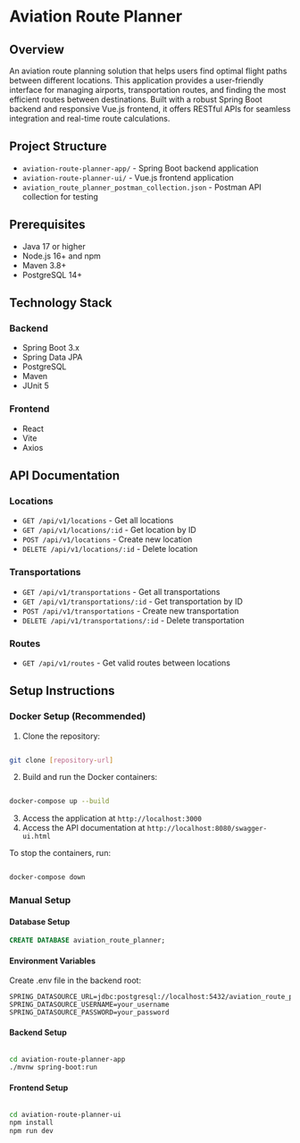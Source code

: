# Aviation Route Planner

## Overview
An aviation route planning solution that helps users find optimal flight paths between different locations. This application provides a user-friendly interface for managing airports, transportation routes, and finding the most efficient routes between destinations. Built with a robust Spring Boot backend and responsive Vue.js frontend, it offers RESTful APIs for seamless integration and real-time route calculations.

## Project Structure
- `aviation-route-planner-app/` - Spring Boot backend application
- `aviation-route-planner-ui/` - Vue.js frontend application
- `aviation_route_planner_postman_collection.json` - Postman API collection for testing

## Prerequisites
- Java 17 or higher
- Node.js 16+ and npm
- Maven 3.8+
- PostgreSQL 14+

## Technology Stack
### Backend
- Spring Boot 3.x
- Spring Data JPA
- PostgreSQL
- Maven
- JUnit 5

### Frontend
- React
- Vite
- Axios

## API Documentation

### Locations
- `GET /api/v1/locations` - Get all locations
- `GET /api/v1/locations/:id` - Get location by ID
- `POST /api/v1/locations` - Create new location
- `DELETE /api/v1/locations/:id` - Delete location

### Transportations
- `GET /api/v1/transportations` - Get all transportations
- `GET /api/v1/transportations/:id` - Get transportation by ID
- `POST /api/v1/transportations` - Create new transportation
- `DELETE /api/v1/transportations/:id` - Delete transportation

### Routes
- `GET /api/v1/routes` - Get valid routes between locations

## Setup Instructions

### Docker Setup (Recommended)
1. Clone the repository:
```bash

git clone [repository-url]
```

2. Build and run the Docker containers:
```bash

docker-compose up --build
```

3. Access the application at `http://localhost:3000`
4. Access the API documentation at `http://localhost:8080/swagger-ui.html`

To stop the containers, run:
```bash

docker-compose down
```

### Manual Setup

#### Database Setup
```sql
CREATE DATABASE aviation_route_planner;
```

#### Environment Variables
Create .env file in the backend root:
```
SPRING_DATASOURCE_URL=jdbc:postgresql://localhost:5432/aviation_route_planner
SPRING_DATASOURCE_USERNAME=your_username
SPRING_DATASOURCE_PASSWORD=your_password
```

#### Backend Setup
```sh

cd aviation-route-planner-app
./mvnw spring-boot:run
```

#### Frontend Setup
```sh

cd aviation-route-planner-ui
npm install
npm run dev
```


